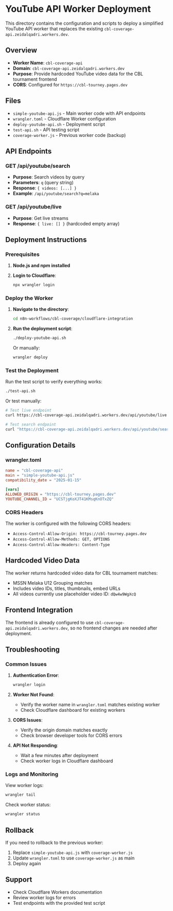 # YouTube API Worker Deployment

This directory contains the configuration and scripts to deploy a simplified YouTube API worker that replaces the existing `cbl-coverage-api.zeidalqadri.workers.dev`.

## Overview

- **Worker Name**: `cbl-coverage-api`
- **Domain**: `cbl-coverage-api.zeidalqadri.workers.dev`
- **Purpose**: Provide hardcoded YouTube video data for the CBL tournament frontend
- **CORS**: Configured for `https://cbl-tourney.pages.dev`

## Files

- `simple-youtube-api.js` - Main worker code with API endpoints
- `wrangler.toml` - Cloudflare Worker configuration
- `deploy-youtube-api.sh` - Deployment script
- `test-api.sh` - API testing script
- `coverage-worker.js` - Previous worker code (backup)

## API Endpoints

### GET /api/youtube/search
- **Purpose**: Search videos by query
- **Parameters**: `q` (query string)
- **Response**: `{ videos: [...] }`
- **Example**: `/api/youtube/search?q=melaka`

### GET /api/youtube/live
- **Purpose**: Get live streams
- **Response**: `{ live: [] }` (hardcoded empty array)

## Deployment Instructions

### Prerequisites

1. **Node.js and npm installed**

2. **Login to Cloudflare**:
   ```bash
   npx wrangler login
   ```

### Deploy the Worker

1. **Navigate to the directory**:
   ```bash
   cd n8n-workflows/cbl-coverage/cloudflare-integration
   ```

2. **Run the deployment script**:
   ```bash
   ./deploy-youtube-api.sh
   ```

   Or manually:
   ```bash
   wrangler deploy
   ```

### Test the Deployment

Run the test script to verify everything works:
```bash
./test-api.sh
```

Or test manually:
```bash
# Test live endpoint
curl https://cbl-coverage-api.zeidalqadri.workers.dev/api/youtube/live

# Test search endpoint
curl "https://cbl-coverage-api.zeidalqadri.workers.dev/api/youtube/search?q=melaka"
```

## Configuration Details

### wrangler.toml
```toml
name = "cbl-coverage-api"
main = "simple-youtube-api.js"
compatibility_date = "2025-01-15"

[vars]
ALLOWED_ORIGIN = "https://cbl-tourney.pages.dev"
YOUTUBE_CHANNEL_ID = "UCSTjgKoXJT41KMsqKnOTxZQ"
```

### CORS Headers
The worker is configured with the following CORS headers:
- `Access-Control-Allow-Origin: https://cbl-tourney.pages.dev`
- `Access-Control-Allow-Methods: GET, OPTIONS`
- `Access-Control-Allow-Headers: Content-Type`

## Hardcoded Video Data

The worker returns hardcoded video data for CBL tournament matches:
- MSSN Melaka U12 Grouping matches
- Includes video IDs, titles, thumbnails, embed URLs
- All videos currently use placeholder video ID: `dQw4w9WgXcQ`

## Frontend Integration

The frontend is already configured to use `cbl-coverage-api.zeidalqadri.workers.dev`, so no frontend changes are needed after deployment.

## Troubleshooting

### Common Issues

1. **Authentication Error**:
   ```bash
   wrangler login
   ```

2. **Worker Not Found**:
   - Verify the worker name in `wrangler.toml` matches existing worker
   - Check Cloudflare dashboard for existing workers

3. **CORS Issues**:
   - Verify the origin domain matches exactly
   - Check browser developer tools for CORS errors

4. **API Not Responding**:
   - Wait a few minutes after deployment
   - Check worker logs in Cloudflare dashboard

### Logs and Monitoring

View worker logs:
```bash
wrangler tail
```

Check worker status:
```bash
wrangler status
```

## Rollback

If you need to rollback to the previous worker:
1. Replace `simple-youtube-api.js` with `coverage-worker.js`
2. Update `wrangler.toml` to use `coverage-worker.js` as main
3. Deploy again

## Support

- Check Cloudflare Workers documentation
- Review worker logs for errors
- Test endpoints with the provided test script